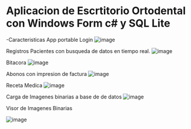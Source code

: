 # Aplicacion de Escrtitorio  Ortodental con Windows Form c# y SQL Lite 
-Caracteristicas 
App portable 
Login 
![image](https://user-images.githubusercontent.com/86753747/211125387-3e702019-723d-4220-a995-a9b9f13396bb.png)

Registros Pacientes con busqueda de datos en tiempo real.
![image](https://user-images.githubusercontent.com/86753747/216741528-880927c6-eac2-4edd-a6e9-f8467c8168dd.png)


Bitacora 
![image](https://user-images.githubusercontent.com/86753747/211125437-8a27670b-1650-4cbd-9e61-2d17dc1dccd1.png)

Abonos con impresion de factura
![image](https://user-images.githubusercontent.com/86753747/211125482-9ea21910-aa57-4ad9-975f-a47adf00868b.png)

Receta Medica
![image](https://user-images.githubusercontent.com/86753747/211125504-0591c7cf-5dd1-41b1-a05b-76cda81f1261.png)

Carga de Imagenes binarias a base de de datos 
![image](https://user-images.githubusercontent.com/86753747/211125545-78df8cf3-b32a-495a-b197-d0fb3fa16e78.png)

Visor de Imagenes Binarias 

![image](https://user-images.githubusercontent.com/86753747/211125577-429912db-1a04-4369-81af-60c7e5e4edc3.png)
